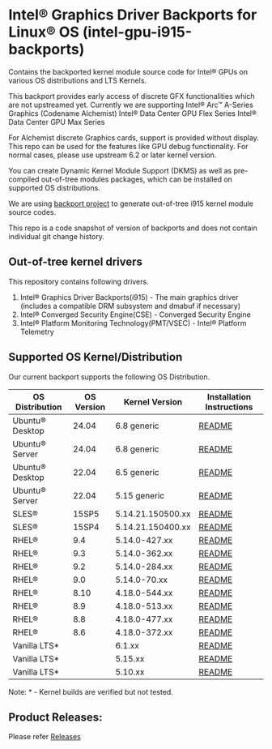 
# Intel® Graphics Driver Backports for Linux® OS (intel-gpu-i915-backports)

Contains the backported kernel module source code for Intel® GPUs on various OS distributions and LTS Kernels.

This backport provides early access of discrete GFX functionalities which are not upstreamed yet.
Currently we are supporting
	Intel® Arc™ A-Series Graphics (Codename Alchemist)
	Intel® Data Center GPU Flex Series
	Intel® Data Center GPU Max Series

For Alchemist discrete Graphics cards, support is provided without display. This repo can be used for the features like GPU debug functionality. For normal cases, please use upstream 6.2 or later kernel version.

You can create Dynamic Kernel Module Support (DKMS) as well as pre-compiled out-of-tree modules packages, which can be installed on supported OS distributions.

We are using [backport project](https://backports.wiki.kernel.org/index.php/Main_Page) to generate out-of-tree i915 kernel module source codes.

This repo is a code snapshot of version of backports and does not contain individual git change history.

## Out-of-tree kernel drivers
This repository contains following drivers.
1. Intel® Graphics Driver Backports(i915) - The main graphics driver (includes a compatible DRM subsystem and dmabuf if necessary)
2. Intel® Converged Security Engine(CSE) - Converged Security Engine
3. Intel® Platform Monitoring Technology(PMT/VSEC) - Intel® Platform Telemetry

## Supported OS Kernel/Distribution
  Our current backport supports the following OS Distribution.

| OS Distribution | OS Version | Kernel Version  | Installation Instructions |
|---  |---  |---  |--- |
| Ubuntu® Desktop | 24.04 | 6.8 generic | [README](docs/README_ubuntu.md) |
| Ubuntu® Server | 24.04 | 6.8 generic | [README](docs/README_ubuntu.md) |
| Ubuntu® Desktop | 22.04 | 6.5 generic | [README](docs/README_ubuntu.md) |
| Ubuntu® Server | 22.04 | 5.15 generic | [README](docs/README_ubuntu.md) |
| SLES® | 15SP5 |  5.14.21.150500.xx |  [README](docs/README_sles.md) |
| SLES® | 15SP4 |  5.14.21.150400.xx |  [README](docs/README_sles.md) |
| RHEL® | 9.4  |  5.14.0-427.xx |  [README](docs/README_redhat.md) |
| RHEL® | 9.3  |  5.14.0-362.xx |  [README](docs/README_redhat.md) |
| RHEL® | 9.2  |  5.14.0-284.xx |  [README](docs/README_redhat.md) |
| RHEL® | 9.0  |  5.14.0-70.xx |  [README](docs/README_redhat.md) |
| RHEL® | 8.10 |  4.18.0-544.xx |  [README](docs/README_redhat.md) |
| RHEL® | 8.9  |  4.18.0-513.xx |  [README](docs/README_redhat.md) |
| RHEL® | 8.8  |  4.18.0-477.xx |  [README](docs/README_redhat.md) |
| RHEL® | 8.6  |  4.18.0-372.xx |  [README](docs/README_redhat.md) |
| Vanilla LTS* |  |  6.1.xx  | [README](docs/README_vanilla.md) |
| Vanilla LTS* |  |  5.15.xx | [README](docs/README_vanilla.md) |
| Vanilla LTS* |  |  5.10.xx | [README](docs/README_vanilla.md) |

Note: * - Kernel builds are verified but not tested.

## Product Releases:
Please refer [Releases](https://dgpu-docs.intel.com/releases/index.html)
